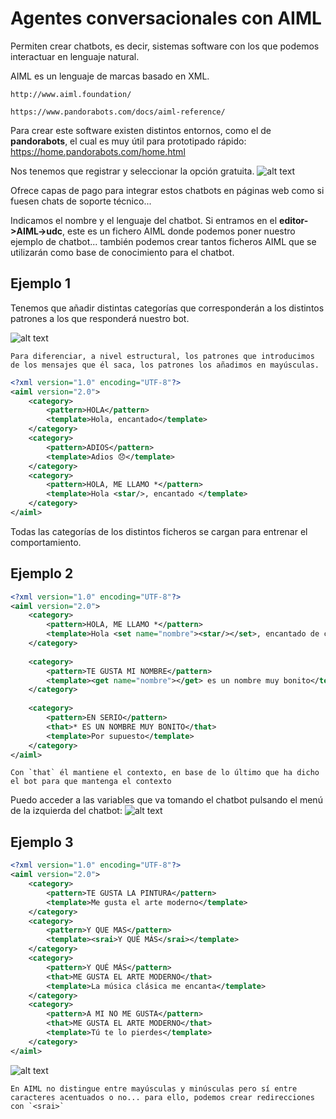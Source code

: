 # Agentes conversacionales con AIML

Permiten crear chatbots, es decir, sistemas software con los que podemos interactuar en lenguaje natural.

AIML es un lenguaje de marcas basado en XML.

```{note}
http://www.aiml.foundation/
```
```{note}
https://www.pandorabots.com/docs/aiml-reference/
```
Para crear este software existen distintos entornos, como el de **pandorabots**, el cual es muy útil para prototipado rápido: 
https://home.pandorabots.com/home.html

Nos tenemos que registrar y seleccionar la opción gratuita.
![alt text](image-12.png)

Ofrece capas de pago para integrar estos chatbots en páginas web como si fuesen chats de soporte técnico...

Indicamos el nombre y el lenguaje del chatbot.
Si entramos en el **editor->AIML->udc**, este es un fichero AIML donde podemos poner nuestro ejemplo de chatbot... también podemos crear tantos ficheros AIML que se utilizarán como base de conocimiento para el chatbot.

## Ejemplo 1

Tenemos que añadir distintas categorías que corresponderán a los distintos patrones a los que responderá nuestro bot.

![alt text](image-13.png)

```{warning}
Para diferenciar, a nivel estructural, los patrones que introducimos de los mensajes que él saca, los patrones los añadimos en mayúsculas.
```
```xml
<?xml version="1.0" encoding="UTF-8"?>
<aiml version="2.0">
    <category>
        <pattern>HOLA</pattern>
        <template>Hola, encantado</template>
    </category>
    <category>
        <pattern>ADIOS</pattern>
        <template>Adios 😞</template>
    </category>
    <category>
        <pattern>HOLA, ME LLAMO *</pattern>
        <template>Hola <star/>, encantado </template>
    </category>
</aiml>
```

Todas las categorías de los distintos ficheros se cargan para entrenar el comportamiento.

## Ejemplo 2

```xml
<?xml version="1.0" encoding="UTF-8"?>
<aiml version="2.0">
	<category>
	    <pattern>HOLA, ME LLAMO *</pattern>
	    <template>Hola <set name="nombre"><star/></set>, encantado de conocerte</template>
    </category>
    
    <category>
	    <pattern>TE GUSTA MI NOMBRE</pattern>
	    <template><get name="nombre"></get> es un nombre muy bonito</template>
    </category>
    
    <category>
	    <pattern>EN SERIO</pattern>
	    <that>* ES UN NOMBRE MUY BONITO</that>
	    <template>Por supuesto</template>
    </category>
</aiml>
```

```{note}
Con `that` él mantiene el contexto, en base de lo último que ha dicho el bot para que mantenga el contexto
```

Puedo acceder a las variables que va tomando el chatbot pulsando el menú de la izquierda del chatbot:
![alt text](image-15.png)

## Ejemplo 3

```xml
<?xml version="1.0" encoding="UTF-8"?>
<aiml version="2.0">
	<category>
	    <pattern>TE GUSTA LA PINTURA</pattern>
	    <template>Me gusta el arte moderno</template>
    </category>
    <category>
        <pattern>Y QUE MAS</pattern>
        <template><srai>Y QUÉ MÁS</srai></template>
    </category>
    <category>
        <pattern>Y QUÉ MÁS</pattern>
        <that>ME GUSTA EL ARTE MODERNO</that>
        <template>La música clásica me encanta</template>
    </category>
    <category>
        <pattern>A MI NO ME GUSTA</pattern>
        <that>ME GUSTA EL ARTE MODERNO</that>
        <template>Tú te lo pierdes</template>
    </category>
</aiml>
```

![alt text](image-16.png)

```{warning}
En AIML no distingue entre mayúsculas y minúsculas pero sí entre caracteres acentuados o no... para ello, podemos crear redirecciones con `<srai>`
```
